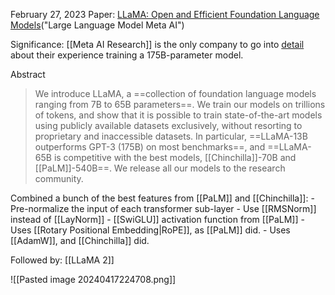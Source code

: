 February 27, 2023
Paper: [LLaMA: Open and Efficient Foundation Language Models](https://arxiv.org/abs/2302.13971)("Large Language Model Meta AI")

Significance: [[Meta AI Research]] is the only company to go into [detail](https://github.com/facebookresearch/metaseq/blob/main/projects/OPT/chronicles/OPT175B_Logbook.pdf)  about their experience training a 175B-parameter model.

Abstract
> We introduce LLaMA, a ==collection of foundation language models ranging from 7B to 65B parameters==. We train our models on trillions of tokens, and show that it is possible to train state-of-the-art models using publicly available datasets exclusively, without resorting to proprietary and inaccessible datasets. In particular, ==LLaMA-13B outperforms GPT-3 (175B) on most benchmarks==, and ==LLaMA-65B is competitive with the best models, [[Chinchilla]]-70B and [[PaLM]]-540B==. We release all our models to the research community.

 Combined a bunch of the best features from [[PaLM]] and [[Chinchilla]]:
	- Pre-normalize the input of each transformer sub-layer
	- Use [[RMSNorm]] instead of [[LayNorm]]
	- [[SwiGLU]] activation function from [[PaLM]]
	- Uses [[Rotary Positional Embedding|RoPE]], as [[PaLM]] did.
	- Uses [[AdamW]], and [[Chinchilla]] did.

Followed by: [[LLaMA 2]]

![[Pasted image 20240417224708.png]]
